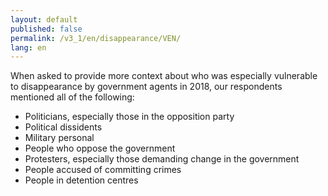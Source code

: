 ```yaml
---
layout: default
published: false
permalink: /v3_1/en/disappearance/VEN/
lang: en
---
```


When asked to provide more context about who was especially vulnerable to disappearance by government agents in 2018, our respondents mentioned all of the following:
-	Politicians, especially those in the opposition party
-	Political dissidents
-	Military personal
-	People who oppose the government
-	Protesters, especially those demanding change in the government
-	People accused of committing crimes
-	People in detention centres


